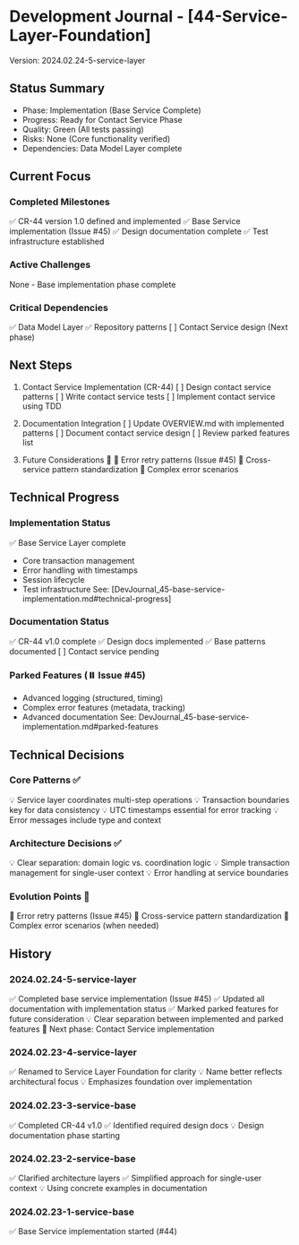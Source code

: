 # Development Journal - [44-Service-Layer-Foundation]
Version: 2024.02.24-5-service-layer

## Status Summary
- Phase: Implementation (Base Service Complete)
- Progress: Ready for Contact Service Phase
- Quality: Green (All tests passing)
- Risks: None (Core functionality verified)
- Dependencies: Data Model Layer complete

## Current Focus
### Completed Milestones
✅ CR-44 version 1.0 defined and implemented
✅ Base Service implementation (Issue #45)
✅ Design documentation complete
✅ Test infrastructure established

### Active Challenges
None - Base implementation phase complete

### Critical Dependencies
✅ Data Model Layer
✅ Repository patterns
[ ] Contact Service design (Next phase)

## Next Steps
1. Contact Service Implementation (CR-44)
   [ ] Design contact service patterns
   [ ] Write contact service tests
   [ ] Implement contact service using TDD

2. Documentation Integration
   [ ] Update OVERVIEW.md with implemented patterns
   [ ] Document contact service design
   [ ] Review parked features list

3. Future Considerations 🔄
   🔄 Error retry patterns (Issue #45)
   🔄 Cross-service pattern standardization
   🔄 Complex error scenarios

## Technical Progress
### Implementation Status
✅ Base Service Layer complete
  - Core transaction management
  - Error handling with timestamps
  - Session lifecycle
  - Test infrastructure
  See: [DevJournal_45-base-service-implementation.md#technical-progress]

### Documentation Status
✅ CR-44 v1.0 complete
✅ Design docs implemented
✅ Base patterns documented
[ ] Contact service pending

### Parked Features (⏸️ Issue #45)
- Advanced logging (structured, timing)
- Complex error features (metadata, tracking)
- Advanced documentation
See: DevJournal_45-base-service-implementation.md#parked-features

## Technical Decisions
### Core Patterns ✅
💡 Service layer coordinates multi-step operations
💡 Transaction boundaries key for data consistency
💡 UTC timestamps essential for error tracking
💡 Error messages include type and context

### Architecture Decisions ✅
💡 Clear separation: domain logic vs. coordination logic
💡 Simple transaction management for single-user context
💡 Error handling at service boundaries

### Evolution Points 🔄
🔄 Error retry patterns (Issue #45)
🔄 Cross-service pattern standardization
🔄 Complex error scenarios (when needed)

## History
### 2024.02.24-5-service-layer
✅ Completed base service implementation (Issue #45)
✅ Updated all documentation with implementation status
✅ Marked parked features for future consideration
💡 Clear separation between implemented and parked features
🔄 Next phase: Contact Service implementation

### 2024.02.23-4-service-layer
✅ Renamed to Service Layer Foundation for clarity
💡 Name better reflects architectural focus
💡 Emphasizes foundation over implementation

### 2024.02.23-3-service-base
✅ Completed CR-44 v1.0
✅ Identified required design docs
💡 Design documentation phase starting

### 2024.02.23-2-service-base
✅ Clarified architecture layers
✅ Simplified approach for single-user context
💡 Using concrete examples in documentation

### 2024.02.23-1-service-base
✅ Base Service implementation started (#44)

